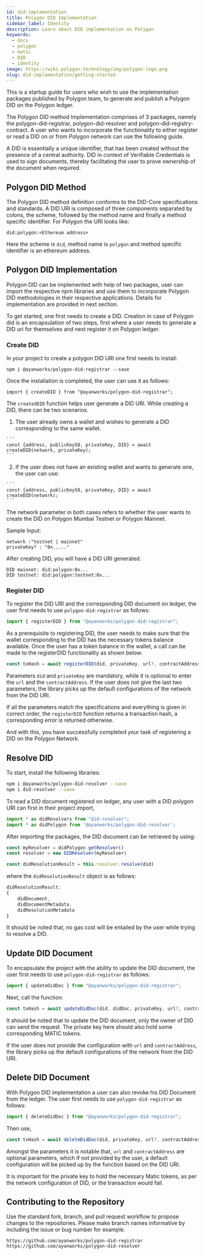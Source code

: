 ```yaml
---
id: did-implementation
title: Polygon DID Implementation
sidebar_label: Identity
description: Learn about DID implementation on Polygon
keywords:
  - docs
  - polygon
  - matic
  - DID
  - identity
image: https://wiki.polygon.technology/img/polygon-logo.png
slug: did-implementation/getting-started
---
```


This is a startup guide for users who wish to use the implementation packages published by Polygon team, to generate and publish a Polygon DID on the Polygon ledger.

The Polygon DID method Implementation comprises of 3 packages, namely the polygon-did-registrar, polygon-did-resolver and polygon-did-registry-contract. A user who wants to incorporate the functionality to either register or read a DID on or from Polygon network can use the following guide.

A DID is essentially a unique identifier, that has been created without the presence of a central authority.  DID in context of Verifiable Credentials is used to sign documents, thereby facilitating the user to prove ownership of the document when required.

## Polygon DID Method

The Polygon DID method definition conforms to the DID-Core specifications and standards. A DID URI is composed of three components separated by colons, the scheme, followed by the method name and finally a method specific identifier. For Polygon the URI looks like:

```
did:polygon:<Ethereum address>
```

Here the scheme is `did`, method name is `polygon` and method specific identifier is an ethereum address.

## Polygon DID Implementation

Polygon DID can be implemented with help of two packages, user can import the respective npm libraries and use them to incorporate Polygon DID methodologies in their respective applications. Details for implementation are provided in next section.

To get started, one first needs to create a DID. Creation in case of Polygon did is an encapsulation of two steps, first where a user needs to generate a DID uri for themselves and next register it on Polygon ledger.

### Create DID

In your project to create a polygon DID URI one first needs to install:

```
npm i @ayanworks/polygon-did-registrar --save
```

Once the installation is completed, the user can use it as follows:

```
import { createDID } from "@ayanworks/polygon-did-registrar";
```

The `createdDID` function helps user generate a DID URI. While creating a DID, there can be two scenarios.

  1. The user already owns a wallet and wishes to generate a DID corresponding to the same wallet.

    ```
    const {address, publicKey58, privateKey, DID} = await createDID(network, privateKey);
    ```

  2. If the user does not have an existing wallet and wants to generate one, the user can use:

    ```
    const {address, publicKey58, privateKey, DID} = await createDID(network);
    ```

The network parameter in both cases refers to whether the user wants to create the DID on Polygon Mumbai Testnet or Polygon Mainnet.

Sample Input:

```
network :"testnet | mainnet"
privateKey? : "0x....."
```

After creating DID, you will have a DID URI generated.

```
DID mainnet: did:polygon:0x...
DID testnet: did:polygon:testnet:0x...
```

### Register DID

To register the DID URI and the corresponding DID document on ledger, the user first needs to use `polygon-did-registrar` as follows:

```js
import { registerDID } from "@ayanworks/polygon-did-registrar";
```

As a prerequisite to registering DID, the user needs to make sure that the wallet corresponding to the DID has the necessary tokens balance available. Once the user has a token balance in the wallet, a call can be made to the registerDID functionality as shown below:

```js
const txHash = await registerDID(did, privateKey, url?, contractAddress?);
```

Parameters `did` and `privateKey` are mandatory, while it is optional to enter the `url` and the `contractAddress`. If the user does not give the last two parameters, the library picks up the default configurations of the network from the DID URI.

If all the parameters match the specifications and everything is given in correct order, the `registerDID` function returns a transaction hash, a corresponding error is returned otherwise.

And with this, you have successfully completed your task of registering a DID on the Polygon Network.

## Resolve DID

To start, install the following libraries:

```bash
npm i @ayanworks/polygon-did-resolver --save
npm i did-resolver --save
```

To read a DID document registered on ledger, any user with a DID polygon URI can first in their project import,

```js
import * as didResolvers from "did-resolver";
import * as didPolygon from '@ayanworks/polygon-did-resolver';
```

After importing the packages, the DID document can be retrieved by using:

```js
const myResolver = didPolygon.getResolver()
const resolver = new DIDResolver(myResolver)

const didResolutionResult = this.resolver.resolve(did)
```

where the `didResolutionResult` object is as follows:

```js
didResolutionResult:
{
    didDocument,
    didDocumentMetadata,
    didResolutionMetadata
}
```

It should be noted that, no gas cost will be entailed by the user while trying to resolve a DID.

## Update DID Document

To encapsulate the project with the ability to update the DID document, the user first needs to use `polygon-did-registrar` as follows:

```js
import { updateDidDoc } from "@ayanworks/polygon-did-registrar";
```

Next, call the function:

```js
const txHash = await updateDidDoc(did, didDoc, privateKey, url?, contractAddress?);
```

It should be noted that to update the DID document, only the owner of DID can send the request. The private key here should also hold some corresponding MATIC tokens.

If the user does not provide the configuration with `url` and `contractAddress`, the library picks up the default configurations of the network from the DID URI.

## Delete DID Document

With Polygon DID implementation a user can also revoke his DID Document from the ledger. The user first needs to use `polygon-did-registrar` as follows:

```js
import { deleteDidDoc } from "@ayanworks/polygon-did-registrar";
```

Then use,

```js
const txHash = await deleteDidDoc(did, privateKey, url?, contractAddress?);
```

Amongst the parameters it is notable that, `url` and `contractAddress` are optional parameters, which if not provided by the user, a default configuration will be picked up by the function based on the DID URI.

It is important for the private key to hold the necessary Matic tokens, as per the network configuration of DID, or the transaction would fail.

## Contributing to the Repository

Use the standard fork, branch, and pull request workflow to propose changes to the repositories. Please make branch names informative by including the issue or bug number for example.

```
https://github.com/ayanworks/polygon-did-registrar
https://github.com/ayanworks/polygon-did-resolver
```